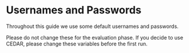 # Usernames and Passwords

Throughout this guide we use some default usernames and passwords.

Please do not change these for the evaluation phase.
If you decide to use CEDAR, please change these variables before the first run.
